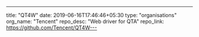 ---
title: "QT4W"
date: 2019-06-16T17:46:46+05:30
type: "organisations"
org_name: "Tencent"
repo_desc: "Web driver for QTA"
repo_link: https://github.com/Tencent/QT4W---
